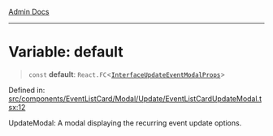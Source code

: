 [Admin Docs](/)

***

# Variable: default

> `const` **default**: `React.FC`\<[`InterfaceUpdateEventModalProps`](../../../../../../types/Event/interface/interfaces/InterfaceUpdateEventModalProps.md)\>

Defined in: [src/components/EventListCard/Modal/Update/EventListCardUpdateModal.tsx:12](https://github.com/PalisadoesFoundation/talawa-admin/blob/main/src/components/EventListCard/Modal/Update/EventListCardUpdateModal.tsx#L12)

UpdateModal: A modal displaying the recurring event update options.

